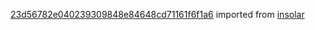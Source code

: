 [23d56782e040239309848e84648cd71161f6f1a6](https://github.com/insolar/insolar/commit/23d56782e040239309848e84648cd71161f6f1a6) imported from [insolar](https://github.com/insolar/insolar)
